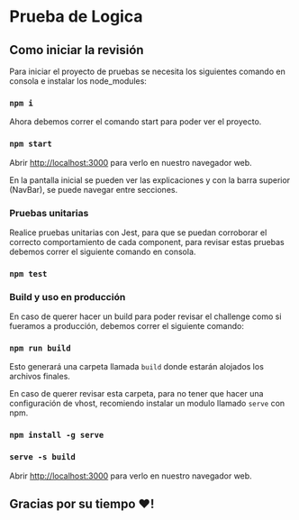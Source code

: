 # Prueba de Logica

## Como iniciar la revisión
Para iniciar el proyecto de pruebas se necesita los siguientes comando en consola e instalar los node_modules:

### `npm i`

Ahora debemos correr el comando start para poder ver el proyecto.

### `npm start`

Abrir [http://localhost:3000](http://localhost:3000) para verlo en nuestro navegador web.

En la pantalla inicial se pueden ver las explicaciones y con la barra superior (NavBar), se puede navegar entre secciones.

### Pruebas unitarias
Realice pruebas unitarias con Jest, para que se puedan corroborar el correcto comportamiento de cada component, para revisar estas pruebas debemos correr
el siguiente comando en consola.

### `npm test`

### Build y uso en producción
En caso de querer hacer un build para poder revisar el challenge como si fueramos a producción, debemos correr el siguiente comando:

### `npm run build`

Esto generará una carpeta llamada `build` donde estarán alojados los archivos finales.

En caso de querer revisar esta carpeta, para no tener que hacer una configuración de vhost, recomiendo instalar un modulo llamado `serve` con npm.

### `npm install -g serve`
### `serve -s build`

Abrir [http://localhost:3000](http://localhost:3000) para verlo en nuestro navegador web.


## Gracias por su tiempo :heart:!